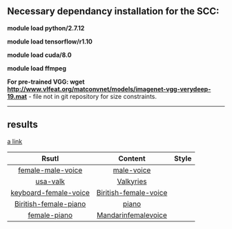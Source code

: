 ## Necessary dependancy installation for the SCC:

**module load python/2.7.12**

**module load tensorflow/r1.10**

**module load cuda/8.0**

**module load ffmpeg**

**For pre-trained VGG: wget http://www.vlfeat.org/matconvnet/models/imagenet-vgg-verydeep-19.mat** - file not in git repository for size constraints.

----------------------------------------------------------------------------------------------------------------------------
## results
[a link](https://github.com/user/repo/blob/branch/other_file.md)

| **Rsutl** | **Content**  | **Style** |
| :---:          |     :---:      |        :---:           
| [female-male-voice](https://soundcloud.com/arezoo-sadeghi-923021116/result-piano-female-2) | [male-voice](https://soundcloud.com/arezoo-sadeghi-923021116/malevoice)   |    |
| [usa-valk](https://soundcloud.com/arezoo-sadeghi-923021116/result-usa-valk-3) | [Valkyries](https://soundcloud.com/arezoo-sadeghi-923021116/valkyries) |    |
| [keyboard-female-voice](https://soundcloud.com/arezoo-sadeghi-923021116/result-keyb-female-3) | [Biritish-female-voice](https://soundcloud.com/arezoo-sadeghi-923021116/04a-1)   |     | 
| [Biritish-female-piano](https://soundcloud.com/arezoo-sadeghi-923021116/result-female-piano-2) | [piano](https://soundcloud.com/arezoo-sadeghi-923021116/piano-song)   |     | 
| [female-piano](https://soundcloud.com/arezoo-sadeghi-923021116/result-piano-female-2) | [Mandarinfemalevoice](https://soundcloud.com/arezoo-sadeghi-923021116/mandarinfemalevoice)   |    |
